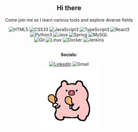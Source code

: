 <div align=center>
  <h2>Hi there</h2>
  <p>Come join me as I learn various tools and explore diverse fields</p>
  <img alt="HTML5" src="https://img.shields.io/badge/HTML5-%23f06529?logo=html5&logoColor=%23ebebeb&labelColor=%23f06529&style=for-the-badge">
  <img alt="CSS33" src="https://img.shields.io/badge/CSS3-%231572B6?logo=css3&logoColor=%23ebebeb&labelColor=%231572B6&style=for-the-badge">
  <img alt="JavaScript3" src="https://img.shields.io/badge/JavaScript-%23F7DF1E?logo=javascript&logoColor=%23000000&labelColor=%23F7DF1E&style=for-the-badge">
  <img alt="TypeScript3" src="https://img.shields.io/badge/TypeScript-%233178C6?logo=typescript&logoColor=%23ebebeb&labelColor=%233178C6&style=for-the-badge">
  <img alt="React3" src="https://img.shields.io/badge/React-%2361DAFB?logo=react&logoColor=%23000000&labelColor=%2361DAFB&style=for-the-badge">
  <br>
  <img alt="Python3" src="https://img.shields.io/badge/Python3-%233776AB?logo=python&logoColor=%23ebebeb&labelColor=%233776AB&style=for-the-badge">
  <img alt="Java" src="https://img.shields.io/badge/Java-%23F80000?logo=oracle&logoColor=%23ebebeb&labelColor=%23F80000&style=for-the-badge">
  <img alt="Spring" src="https://img.shields.io/badge/Spring-%236DB33F?logo=spring&logoColor=%23ebebeb&labelColor=%236DB33F&style=for-the-badge">
  <img alt="MySQL" src="https://img.shields.io/badge/MySQL-%234479A1?logo=mysql&logoColor=%23ebebeb&labelColor=%234479A1&style=for-the-badge">
  <br>
  <img alt="Git" src="https://img.shields.io/badge/Git-%23F05032?logo=git&logoColor=%23ebebeb&labelColor=%23F05032&style=for-the-badge">
  <img alt="Linux" src="https://img.shields.io/badge/Linux-%23FCC624?logo=linux&logoColor=%23000000&labelColor=%23FCC624&style=for-the-badge">
  <img alt="Docker" src="https://img.shields.io/badge/Docker-%232496ED?logo=docker&logoColor=%23ebebeb&labelColor=%232496ED&style=for-the-badge">
  <img alt="Jenkins" src="https://img.shields.io/badge/Jenkins-%23D24939?logo=jenkins&logoColor=%23ebebeb&labelColor=%23D24939&style=for-the-badge">
  <br>
  <br>
  <p><strong>Socials:</strong></p>
  <a href="https://www.linkedin.com/in/jonetta/"><img alt="LinkedIn" src="https://img.shields.io/badge/LinkedIn-%230A66C2?logo=linkedin&logoColor=%23ebebeb&labelColor=%230A66C2&style=for-the-badge"></a>
  <img alt="Gmail" src="https://img.shields.io/badge/Gmail-%23EA4335?logo=gmail&logoColor=%23ebebeb&labelColor=%23EA4335&style=for-the-badge">
  <br>
  <img alt="pig dancing with drumsticks" src="/assets/giphy-pig-drumsticks.gif">
</div>
